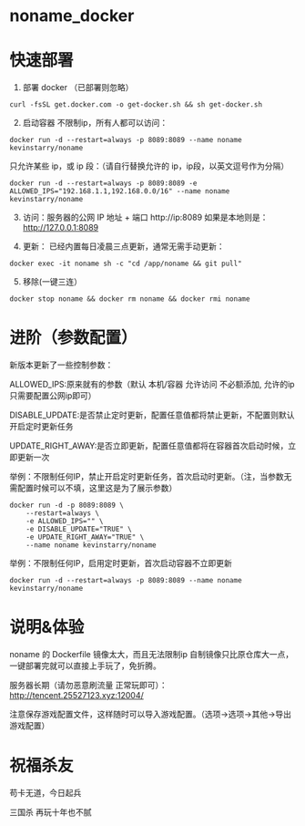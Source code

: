 # noname_docker
# 快速部署
1. 部署 docker （已部署则忽略）
```
curl -fsSL get.docker.com -o get-docker.sh && sh get-docker.sh
```
2. 启动容器
不限制ip，所有人都可以访问：
```
docker run -d --restart=always -p 8089:8089 --name noname kevinstarry/noname
```
只允许某些 ip，或 ip 段：（请自行替换允许的 ip，ip段，以英文逗号作为分隔）
```
docker run -d --restart=always -p 8089:8089 -e ALLOWED_IPS="192.168.1.1,192.168.0.0/16" --name noname kevinstarry/noname
```
3. 访问：服务器的公网 IP 地址 + 端口 http://ip:8089 如果是本地则是：http://127.0.0.1:8089

4. 更新：
已经内置每日凌晨三点更新，通常无需手动更新：
```
docker exec -it noname sh -c "cd /app/noname && git pull"
```
5. 移除(一键三连）
```
docker stop noname && docker rm noname && docker rmi noname 
```

# 进阶（参数配置）
新版本更新了一些控制参数：

ALLOWED_IPS:原来就有的参数（默认 本机/容器 允许访问 不必额添加, 允许的ip只需要配置公网ip即可）

DISABLE_UPDATE:是否禁止定时更新，配置任意值都将禁止更新，不配置则默认开启定时更新任务

UPDATE_RIGHT_AWAY:是否立即更新，配置任意值都将在容器首次启动时候，立即更新一次

举例：不限制任何IP，禁止开启定时更新任务，首次启动时更新。（注，当参数无需配置时候可以不填，这里这是为了展示参数）
```
docker run -d -p 8089:8089 \
    --restart=always \
    -e ALLOWED_IPS="" \
    -e DISABLE_UPDATE="TRUE" \
    -e UPDATE_RIGHT_AWAY="TRUE" \
    --name noname kevinstarry/noname
```

举例：不限制任何IP，启用定时更新，首次启动容器不立即更新
```
docker run -d --restart=always -p 8089:8089 --name noname kevinstarry/noname
```
# 说明&体验
noname 的 Dockerfile 镜像太大，而且无法限制ip 自制镜像只比原仓库大一点，一键部署完就可以直接上手玩了，免折腾。

服务器长期（请勿恶意刷流量 正常玩即可）：http://tencent.25527123.xyz:12004/

注意保存游戏配置文件，这样随时可以导入游戏配置。（选项->选项->其他->导出游戏配置）
# 祝福杀友
苟卡无道，今日起兵

三国杀 再玩十年也不腻
